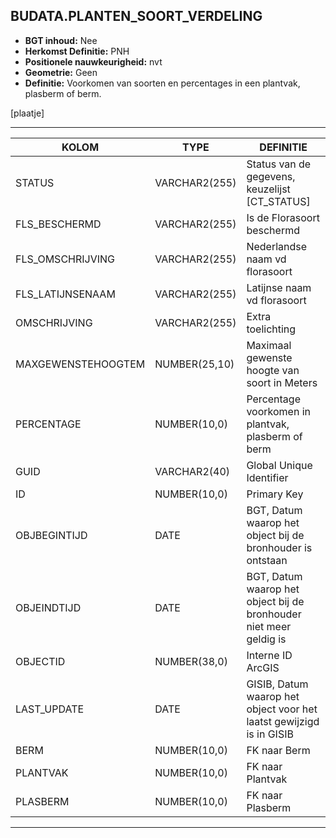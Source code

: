 ﻿## BUDATA.PLANTEN_SOORT_VERDELING


* __BGT inhoud:__ Nee
* __Herkomst Definitie:__ PNH
* __Positionele nauwkeurigheid:__ nvt
* __Geometrie:__ Geen
* __Definitie:__ Voorkomen van soorten en percentages in een plantvak, plasberm of berm. 

[plaatje]

***

|KOLOM                               |TYPE              |DEFINITIE|
|------                              |----              |-----    |
|STATUS                              |VARCHAR2(255)     |Status van de gegevens, keuzelijst [CT_STATUS]|
|FLS_BESCHERMD                       |VARCHAR2(255)     |Is de Florasoort beschermd|
|FLS_OMSCHRIJVING                    |VARCHAR2(255)     |Nederlandse naam vd florasoort|
|FLS_LATIJNSENAAM                    |VARCHAR2(255)     |Latijnse naam vd florasoort|
|OMSCHRIJVING                        |VARCHAR2(255)     |Extra toelichting|
|MAXGEWENSTEHOOGTEM                  |NUMBER(25,10)     |Maximaal gewenste hoogte van soort in Meters|
|PERCENTAGE                          |NUMBER(10,0)      |Percentage voorkomen in plantvak, plasberm of berm|
|GUID                                |VARCHAR2(40)      |Global Unique Identifier|
|ID                                  |NUMBER(10,0)      |Primary Key|
|OBJBEGINTIJD                        |DATE              |BGT, Datum waarop het object bij de bronhouder is ontstaan|
|OBJEINDTIJD                         |DATE              |BGT, Datum waarop het object bij de bronhouder niet meer geldig is|
|OBJECTID                            |NUMBER(38,0)      |Interne ID ArcGIS|
|LAST_UPDATE                         |DATE              |GISIB, Datum waarop het object voor het laatst gewijzigd is in GISIB|
|BERM                                |NUMBER(10,0)      |FK naar Berm|
|PLANTVAK                            |NUMBER(10,0)      |FK naar Plantvak|
|PLASBERM                            |NUMBER(10,0)      |FK naar Plasberm|

***
